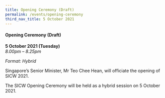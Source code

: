 ```yaml
---
title: Opening Ceremony (Draft)
permalink: /events/opening-ceremony
third_nav_title: 5 October 2021
---
```

#### **Opening Ceremony (Draft)**

**5 October 2021 (Tuesday)**  
*8.00pm – 8.25pm*

*Format: Hybrid*

Singapore’s Senior Minister, Mr Teo Chee Hean, will officiate the opening of SICW 2021.

The SICW Opening Ceremony will be held as a hybrid session on 5 October 2021.
